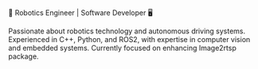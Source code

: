 🤖 Robotics Engineer | Software Developer 🖥️

Passionate about robotics technology and autonomous driving systems. Experienced in C++, Python, and ROS2, with expertise in computer vision and embedded systems. 
Currently focused on enhancing Image2rtsp package.
